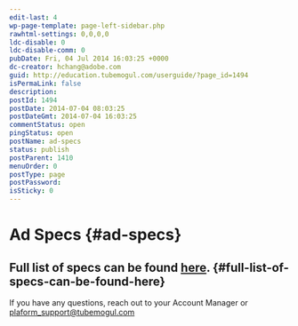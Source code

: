 ```yaml
---
edit-last: 4
wp-page-template: page-left-sidebar.php
rawhtml-settings: 0,0,0,0
ldc-disable: 0
ldc-disable-comm: 0
pubDate: Fri, 04 Jul 2014 16:03:25 +0000
dc-creator: hchang@adobe.com
guid: http://education.tubemogul.com/userguide/?page_id=1494
isPermaLink: false
description: 
postId: 1494
postDate: 2014-07-04 08:03:25
postDateGmt: 2014-07-04 16:03:25
commentStatus: open
pingStatus: open
postName: ad-specs
status: publish
postParent: 1410
menuOrder: 0
postType: page
postPassword: 
isSticky: 0
---
```


# Ad Specs {#ad-specs}

## Full list of specs can be found [here](https://www.tubemogul.com/ad-specs/). {#full-list-of-specs-can-be-found-here}

If you have any questions, reach out to your Account Manager or plaform_support@tubemogul.com 